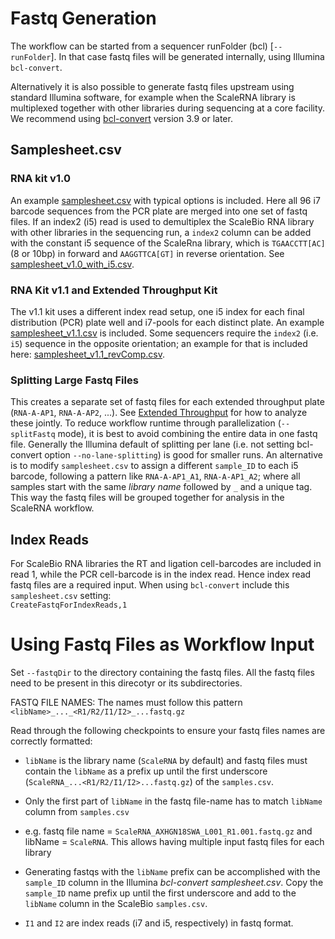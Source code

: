 # Fastq Generation
The workflow can be started from a sequencer runFolder (bcl) [`--runFolder`]. In that case fastq files will be generated internally, using Illumina `bcl-convert`.

Alternatively it is also possible to generate fastq files upstream using standard Illumina software, for example when the ScaleRNA library is multiplexed together with other libraries during sequencing at a core facility. We recommend using [bcl-convert](https://support.illumina.com/sequencing/sequencing_software/bcl-convert.html) version 3.9 or later.

## Samplesheet.csv
### RNA kit v1.0
An example [samplesheet.csv](examples/fastq-generation/samplesheet_v1.0.csv) with typical options is included. Here all 96 i7 barcode sequences from the PCR plate are merged into one set of fastq files. If an index2 (i5) read is used to demultiplex the ScaleBio RNA library with other libraries in the sequencing run, a `index2` column can be added with the constant i5 sequence of the ScaleRna library, which is `TGAACCTT[AC]` (8 or 10bp) in forward and `AAGGTTCA[GT]` in reverse orientation. See [samplesheet_v1.0_with_i5.csv](examples/fastq-generation/samplesheet_v1.0_with_i5.csv).

### RNA Kit v1.1 and Extended Throughput Kit
The v1.1 kit uses a different index read setup, one i5 index for each final distribution (PCR) plate well and i7-pools for each distinct plate. An example [samplesheet_v1.1.csv](examples/fastq-generation/samplesheet_v1.1.csv) is included. Some sequencers require the `index2` (i.e. `i5`) sequence in the opposite orientation; an example for that is included here: [samplesheet_v1.1_revComp.csv](examples/fastq-generation/samplesheet_v1.1_revComp.csv).

### Splitting Large Fastq Files
This creates a separate set of fastq files for each extended throughput plate (`RNA-A-AP1`, `RNA-A-AP2`, ...). See [Extended Throughput](extendedThroughput.md) for how to analyze these jointly.
To reduce workflow runtime through parallelization (`--splitFastq` mode), it is best to avoid combining the entire data in one fastq file. Generally the Illumina default of splitting per lane (i.e. not setting bcl-convert option `--no-lane-splitting`) is good for smaller runs. An alternative is to modify `samplesheet.csv` to assign a different `sample_ID` to each i5 barcode, following a pattern like `RNA-A-AP1_A1`, `RNA-A-AP1_A2`; where all samples start with the same _library name_ followed by `_` and a unique tag. This way the fastq files will be grouped together for analysis in the ScaleRNA workflow.

## Index Reads
For ScaleBio RNA libraries the RT and ligation cell-barcodes are included in read 1, while the PCR cell-barcode is in the index read. Hence index read fastq files are a required input. When using `bcl-convert` include this `samplesheet.csv` setting: \
`CreateFastqForIndexReads,1`

# Using Fastq Files as Workflow Input
Set `--fastqDir` to the directory containing the fastq files. All the fastq files need to be present in this direcotyr or its subdirectories. 

FASTQ FILE NAMES: The names must follow this pattern `<libName>_..._<R1/R2/I1/I2>_...fastq.gz`

Read through the following checkpoints to ensure your fastq files names are correctly formatted:

* `libName` is the library name (`ScaleRNA` by default) and fastq files must contain the `libName` as a prefix up until the first underscore (`ScaleRNA_...<R1/R2/I1/I2>...fastq.gz`) of the `samples.csv`.

* Only the first part of `libName` in the fastq file-name has to match `libName` column from `samples.csv`
* e.g. fastq file name = `ScaleRNA_AXHGN18SWA_L001_R1.001.fastq.gz` and libName = `ScaleRNA`. This allows having multiple input fastq files for each library

* Generating fastqs with the `libName` prefix can be accomplished with the `sample_ID` column in the Illumina _bcl-convert_ _samplesheet.csv_. Copy the `sample_ID` name prefix up until the first underscore and add to the `libName` column in the ScaleBio `samples.csv`.

* `I1` and `I2` are index reads (i7 and i5, respectively) in fastq format.
